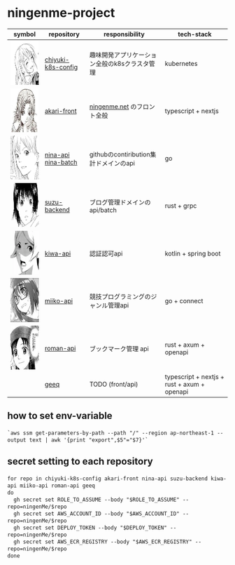 # ningenme-project

| symbol                                                                         | repository                                                                                                  | responsibility                                | tech-stack           |
|--------------------------------------------------------------------------------|-------------------------------------------------------------------------------------------------------------|-----------------------------------------------|----------------------|
| <img src="./document/image/chiyuki.jpeg" alt="image" width="100" height="100"> | [chiyuki-k8s-config](https://github.com/ningenMe/chiyuki-k8s-config)                                        | 趣味開発アプリケーション全般のk8sクラスタ管理                      | kubernetes           |  
| <img src="./document/image/akari.jpeg" alt="image" width="100" height="100">   | [akari-front](https://github.com/ningenMe/akari-front)                                                      | [ningenme.net](https://ningenme.net/) のフロント全般 | typescript + nextjs  | 
| <img src="./document/image/nina.png" alt="image" width="100" height="100">     | [nina-api](https://github.com/ningenMe/nina-api) <br/> [nina-batch](https://github.com/ningenMe/nina-batch) | githubのcontiribution集計ドメインのapi                | go                   | 
| <img src="./document/image/suzu.jpeg" alt="image" width="100" height="100">    | [suzu-backend](https://github.com/ningenMe/suzu-backend)                                                    | ブログ管理ドメインのapi/batch                           | rust + grpc                 | 
| <img src="./document/image/kiwa.png" alt="image" width="100" height="100">     | [kiwa-api](https://github.com/ningenMe/kiwa-api)                                                            | 認証認可api                                       | kotlin + spring boot | 
| <img src="./document/image/miiko.jpeg" alt="image" width="100" height="100">   | [miiko-api](https://github.com/ningenMe/miiko-api)                                                          | 競技プログラミングのジャンル管理api                           | go + connect         | 
| <img src="./document/image/roman.jpeg" alt="image" width="100" height="100">   | [roman-api](https://github.com/ningenMe/roman-api)                                                          | ブックマーク管理 api                           | rust + axum + openapi         | 
|    | [geeq](https://github.com/ningenMe/geeq)                                                          | TODO (front/api)                           | typescript + nextjs + rust + axum + openapi         | 


## how to set env-variable
```shell
`aws ssm get-parameters-by-path --path "/" --region ap-northeast-1 --output text | awk '{print "export",$5"="$7}'`
```

## secret setting to each repository
```shell
for repo in chiyuki-k8s-config akari-front nina-api suzu-backend kiwa-api miiko-api roman-api geeq
do
  gh secret set ROLE_TO_ASSUME --body "$ROLE_TO_ASSUME" --repo=ningenMe/$repo
  gh secret set AWS_ACCOUNT_ID --body "$AWS_ACCOUNT_ID" --repo=ningenMe/$repo
  gh secret set DEPLOY_TOKEN --body "$DEPLOY_TOKEN" --repo=ningenMe/$repo
  gh secret set AWS_ECR_REGISTRY --body "$AWS_ECR_REGISTRY" --repo=ningenMe/$repo
done
```
